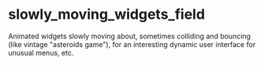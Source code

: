 # slowly_moving_widgets_field
Animated widgets slowly moving about, sometimes colliding and bouncing (like vintage "asteroids game"), for an interesting dynamic user interface for unusual menus, etc.
